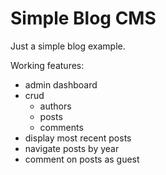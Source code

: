 # Simple Blog CMS

Just a simple blog example.

Working features:

* admin dashboard
* crud
	* authors
	* posts
	* comments
* display most recent posts
* navigate posts by year
* comment on posts as guest